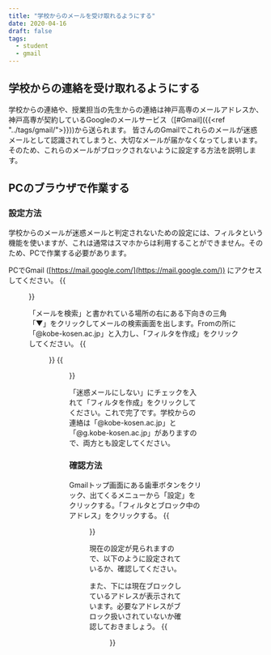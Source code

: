 ```yaml
---
title: "学校からのメールを受け取れるようにする"
date: 2020-04-16
draft: false
tags: 
  - student
  - gmail
---
```


## 学校からの連絡を受け取れるようにする
学校からの連絡や、授業担当の先生からの連絡は神戸高専のメールアドレスか、神戸高専が契約しているGoogleのメールサービス（[#Gmail]({{<ref "../tags/gmail/">}}))から送られます。
皆さんのGmailでこれらのメールが迷惑メールとして認識されてしまうと、大切なメールが届かなくなってしまいます。
そのため、これらのメールがブロックされないように設定する方法を説明します。

## PCのブラウザで作業する
### 設定方法
学校からのメールが迷惑メールと判定されないための設定には、フィルタという機能を使いますが、これは通常はスマホからは利用することができません。そのため、PCで作業する必要があります。

PCでGmail ([https://mail.google.com/](https://mail.google.com/)) にアクセスしてください。
{{<figure src="1.png" title="Gmailの画面" class="center" width="400">}}

「メールを検索」と書かれている場所の右にある下向きの三角「▼」をクリックしてメールの検索画面を出します。Fromの所に「@kobe-kosen.ac.jp」と入力し、「フィルタを作成」をクリックしてください。
{{<figure src="2.png" title="Fromに検索したいアドレスの@以降を入力" class="center" width="400">}}
{{<figure src="3.png" title="ブロックされている" class="center" width="400">}}

「迷惑メールにしない」にチェックを入れて「フィルタを作成」をクリックしてください。これで完了です。学校からの連絡は「@kobe-kosen.ac.jp」と「@g.kobe-kosen.ac.jp」がありますので、両方とも設定してください。

### 確認方法
Gmailトップ画面にある歯車ボタンをクリック、出てくるメニューから「設定」をクリックする。「フィルタとブロック中のアドレス」をクリックする。
{{<figure src="1.png" title="Gmailの画面" class="center" width="400">}}

現在の設定が見られますので、以下のように設定されているか、確認してください。

また、下には現在ブロックしているアドレスが表示されています。必要なアドレスがブロック扱いされていないか確認しておきましょう。
{{<figure src="4.png" title="フィルタの設定を表示する" class="center" width="400">}}





